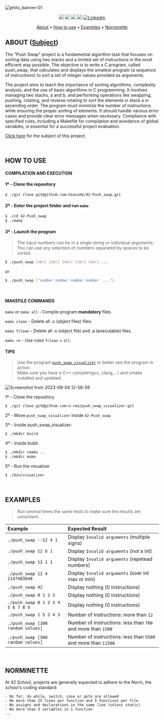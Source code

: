 ![philo_banner-01](https://github.com/diocode/philosophers/assets/107859177/c31a55ab-a055-4a8c-aee5-988e24c4970e)

<p align="center">
	<img src="https://img.shields.io/badge/status-finished-success?color=%2312bab9&style=flat-square"/>
	<img src="https://img.shields.io/badge/evaluated-05%20%2F%2019%20%2F%202023-success?color=%2312bab9&style=flat-square"/>
	<img src="https://img.shields.io/badge/score-86%20%2F%20100-success?color=%2312bab9&style=flat-square"/>
	<img src="https://img.shields.io/github/last-commit/diocode/philosophers?color=%2312bab9&style=flat-square"/>
	<a href='https://www.linkedin.com/in/diogo-gsilva' target="_blank"><img alt='Linkedin' src='https://img.shields.io/badge/LinkedIn-100000?style=flat-square&logo=Linkedin&logoColor=white&labelColor=0A66C2&color=0A66C2'/></a>
</p>

<p align="center">
	<a href="#about">About</a> •
	<a href="#how-to-use">How to use</a> •
	<a href="#examples">Examples</a> •
	<a href="#norminette">Norminette</a>
</p>

## ABOUT ([Subject](/.github/en.subject.pdf))

The "Push Swap" project is a fundamental algorithm task that focuses on sorting data using two stacks and a limited set of instructions in the most efficient way possible. The objective is to write a C program, called push_swap, that calculates and displays the smallest program (a sequence of instructions) to sort a set of integer values provided as arguments.

The project aims to teach the importance of sorting algorithms, complexity analysis, and the use of basic algorithms in C programming. It involves managing two stacks, a and b, and performing operations like swapping, pushing, rotating, and reverse rotating to sort the elements in stack a in ascending order. The program must minimize the number of instructions while ensuring the proper sorting of elements. It should handle various error cases and provide clear error messages when necessary. Compliance with specified rules, including a Makefile for compilation and avoidance of global variables, is essential for a successful project evaluation.

<a href="/.github/en.subject.pdf">Click here</a> for the subject of this project.

<br>

## HOW TO USE
#### COMPILATION AND EXECUTION
#### 1º - Clone the repository
```bash
$ ./git clone git@github.com:diocode/42-Push_swap.git
```

#### 2º - Enter the project folder and run `make`
```bash
$ ./cd 42-Push_swap
$ ./make
```

#### 3º - Launch the program
> The input numbers can be in a single string or individual arguments. <br>
> You can use any selection of numbers separated by spaces to be sorted.
```bash
$ ./push_swap [nbr] [nbr] [nbr] [nbr] [nbr] ...
```
or
```bash
$ ./push_swap ["number number number number ...."]
```

<br>

#### MAKEFILE COMMANDS
`make` or `make all` - Compile program **mandatory** files.

`make clean` - Delete all .o (object files) files.

`make fclean` - Delete all .o (object file) and .a (executable) files.

`make re` - Use rules `fclean` + `all`.

#### TIPS
> Use the program [`push_swap_visualizer`](https://github.com/o-reo/push_swap_visualizer) to better see the program in action. <br>
> Make sure you have a C++ compiler(gcc, clang,...) and cmake installed and updated.

![Screenshot from 2023-09-04 12-58-56](https://github.com/diocode/42-Push_swap/assets/107859177/80137c5f-4b4a-402e-ab34-44df84f82bf6)

1º - Clone the repository
```bash
$ ./git clone git@github.com:o-reo/push_swap_visualizer.git
```
2º - Move `push_swap_visualizer` inside `42-Push_swap` <br>

3º - Inside push_swap_visualizer:
```bash
$ ./mkdir build
```
4º - Inside build:
```bash
$ ./mkdir cmake ..
$ ./mkdir make
```
5º - Run the visualizer
```bash
$ ./bin/visualizer
```
<br>

## EXAMPLES
 > Run several times the same tests to make sure the results are consistent.
 
| Example | Expected Result |
| :-- | :-- |
| `./push_swap --12 4 1`            | Display `Invalid arguments` (multiple signs)                   |
| `./push_swap 12 b 1`              | Display `Invalid arguments` (not a int)                        |
| `./push_swap 12 1 1`              | Display `Invalid arguments` (repetead numbers)                 |
| `./push_swap 12 4 2147483648`     | Display `Invalid arguments` (over int max or min)              |
| `./push_swap 42`                  | Display nothing (0 instructions)                               |
| `./push_swap 0 1 2 3`             | Display nothing (0 instructions)                               |
| `./push_swap 0 1 2 3 4 5 6 7 8 9` | Display nothing (0 instructions)                               |
| `./push_swap 1 5 2 4 3`           | Number of instructions: more than `12`                         |               
| `./push_swap [100 random values]` | Number of instructions: less than `700` and more than `1500`   |      
| `./push_swap [500 random values]` | Number of instructions: less than `5500` and more than `11500` |  

<br>

## NORMINETTE
At 42 School, projects are generally expected to adhere to the Norm, the school's coding standard:

```
- No for, do while, switch, case or goto are allowed
- No more than 25 lines per function and 5 functions per file
- No assigns and declarations in the same line (unless static)
- No more than 5 variables in 1 function
... 
```
